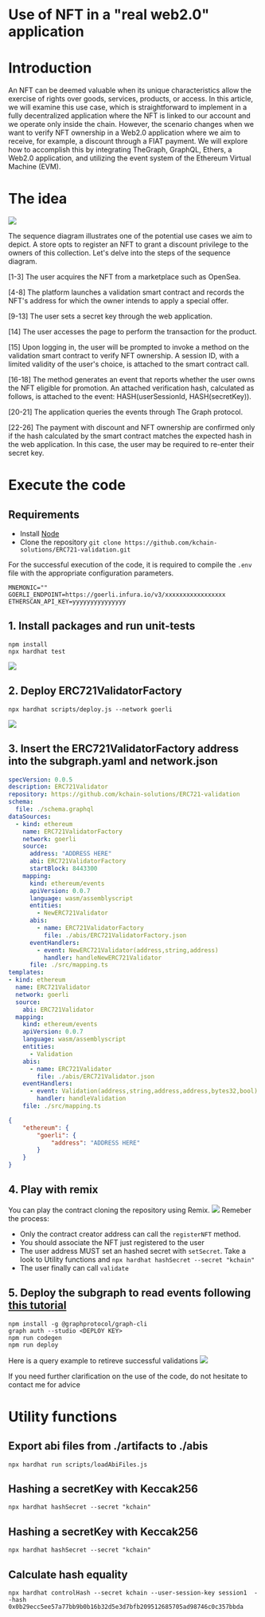 # Use of NFT in a "real web2.0" application

# Introduction
An NFT can be deemed valuable when its unique characteristics allow the exercise of rights over goods, services, products, or access. In this article, we will examine this use case, which is straightforward to implement in a fully decentralized application where the NFT is linked to our account and we operate only inside the chain. However, the scenario changes when we want to verify NFT ownership in a Web2.0 application where we aim to receive, for example, a discount through a FIAT payment. We will explore how to accomplish this by integrating TheGraph, GraphQL, Ethers, a Web2.0 application, and utilizing the event system of the Ethereum Virtual Machine (EVM).

# The idea
![](./img/erc721validator.svg)

The sequence diagram illustrates one of the potential use cases we aim to depict. A store opts to register an NFT to grant a discount privilege to the owners of this collection. Let's delve into the steps of the sequence diagram.

[1-3] The user acquires the NFT from a marketplace such as OpenSea.

[4-8] The platform launches a validation smart contract and records the NFT's address for which the owner intends to apply a special offer.

[9-13] The user sets a secret key through the web application.

[14] The user accesses the page to perform the transaction for the product.

[15] Upon logging in, the user will be prompted to invoke a method on the validation smart contract to verify NFT ownership. A session ID, with a limited validity of the user's choice, is attached to the smart contract call.

[16-18] The method generates an event that reports whether the user owns the NFT eligible for promotion. An attached verification hash, calculated as follows, is attached to the event: HASH(userSessionId, HASH(secretKey)).

[20-21] The application queries the events through The Graph protocol.

[22-26] The payment with discount and NFT ownership are confirmed only if the hash calculated by the smart contract matches the expected hash in the web application. In this case, the user may be required to re-enter their secret key.

# Execute the code

## Requirements
* Install [Node](https://nodejs.org/en/)
* Clone the repository ```git clone https://github.com/kchain-solutions/ERC721-validation.git```

For the successful execution of the code, it is required to compile the ```.env``` file with the appropriate configuration parameters.
```
MNEMONIC=""
GOERLI_ENDPOINT=https://goerli.infura.io/v3/xxxxxxxxxxxxxxxxx
ETHERSCAN_API_KEY=yyyyyyyyyyyyyyy
```

## 1. Install packages and run unit-tests
```shell
npm install
npx hardhat test
```
![](./img/test.png)

## 2. Deploy ERC721ValidatorFactory

```shell
npx hardhat scripts/deploy.js --network goerli
```

![](./img/deploy.png)

## 3. Insert the ERC721ValidatorFactory address into the subgraph.yaml and network.json

```yaml
specVersion: 0.0.5
description: ERC721Validator
repository: https://github.com/kchain-solutions/ERC721-validation
schema:
  file: ./schema.graphql
dataSources:
  - kind: ethereum
    name: ERC721ValidatorFactory
    network: goerli
    source:
      address: "ADDRESS HERE"
      abi: ERC721ValidatorFactory
      startBlock: 8443300
    mapping:
      kind: ethereum/events
      apiVersion: 0.0.7
      language: wasm/assemblyscript
      entities:
        - NewERC721Validator
      abis:
        - name: ERC721ValidatorFactory
          file: ./abis/ERC721ValidatorFactory.json
      eventHandlers:
        - event: NewERC721Validator(address,string,address)
          handler: handleNewERC721Validator
      file: ./src/mapping.ts
templates:
- kind: ethereum
  name: ERC721Validator
  network: goerli
  source:
    abi: ERC721Validator
  mapping:
    kind: ethereum/events
    apiVersion: 0.0.7
    language: wasm/assemblyscript
    entities:
      - Validation
    abis:
      - name: ERC721Validator
        file: ./abis/ERC721Validator.json
    eventHandlers:
      - event: Validation(address,string,address,address,bytes32,bool)
        handler: handleValidation
    file: ./src/mapping.ts
```

```json
{
    "ethereum": {
        "goerli": {
            "address": "ADDRESS HERE"
        }
    }
}
```
## 4. Play with remix
You can play the contract cloning the repository using Remix.
![](img/remix.png)
Remeber the process: 
* Only the contract creator address can call the ```registerNFT``` method.
* You should associate the NFT just registered to the user
* The user address MUST set an hashed secret with ```setSecret```. Take a look to Utility functions and ```npx hardhat hashSecret --secret "kchain"```
* The user finally can call ```validate```

## 5. Deploy the subgraph to read events following [this tutorial](https://github.com/kchain-solutions/thegraph-simple-blog) 
```shell
npm install -g @graphprotocol/graph-cli
graph auth --studio <DEPLOY KEY>
npm run codegen
npm run deploy
```
Here is a query example to retireve successful validations
![](./img/thegraph.png)

If you need further clarification on the use of the code, do not hesitate to contact me for advice 

# Utility functions

## Export abi files from ./artifacts to ./abis
```shell
npx hardhat run scripts/loadAbiFiles.js
```

## Hashing a secretKey with Keccak256
```shell
npx hardhat hashSecret --secret "kchain"
``` 

## Hashing a secretKey with Keccak256
```shell
npx hardhat hashSecret --secret "kchain"
``` 

## Calculate hash equality
```shell
npx hardhat controlHash --secret kchain --user-session-key session1  --hash 0x0b29ecc5ee57a77bb9b0b16b32d5e3d7bfb209512685705ad98746c0c357bbda
```
